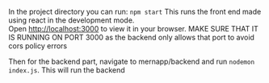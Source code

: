 In the project directory you can run: `npm start` 
This runs the front end made using react in the development mode.\
Open [http://localhost:3000](http://localhost:3000) to view it in your browser.
MAKE SURE THAT IT IS RUNNING ON PORT 3000 as the backend only allows that port to avoid cors policy errors

Then for the backend part, navigate to mernapp/backend and run `nodemon index.js`. This will run the backend




